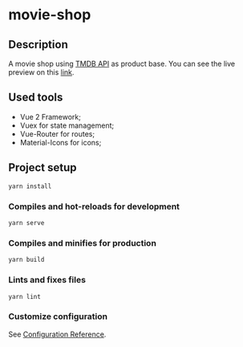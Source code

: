 # movie-shop

## Description
A movie shop using [TMDB API](https://www.themoviedb.org/) as product base.  You can see the live preview on this [link](https://movie-shop-eight.vercel.app/).

## Used tools
- Vue 2 Framework; 
- Vuex for state management;
- Vue-Router for routes; 
- Material-Icons for icons;

## Project setup
```
yarn install
```

### Compiles and hot-reloads for development
```
yarn serve
```

### Compiles and minifies for production
```
yarn build
```

### Lints and fixes files
```
yarn lint
```

### Customize configuration
See [Configuration Reference](https://cli.vuejs.org/config/).
